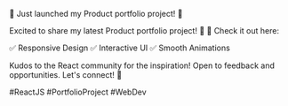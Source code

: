 🚀 Just launched my Product portfolio project! 🎉

Excited to share my latest Product portfolio project! 🎉 🌟 Check it out here: 

✅ Responsive Design ✅ Interactive UI ✅ Smooth Animations 

Kudos to the React community for the inspiration! Open to feedback and opportunities. Let's connect! 🙌

#ReactJS #PortfolioProject #WebDev
